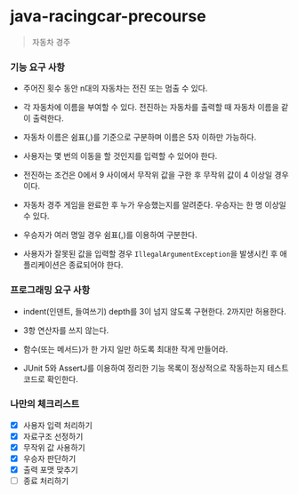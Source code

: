 # java-racingcar-precourse

> 자동차 경주 

### 기능 요구 사항

- 주어진 횟수 동안 n대의 자동차는 전진 또는 멈출 수 있다.

- 각 자동차에 이름을 부여할 수 있다. 전진하는 자동차를 출력할 때 자동차 이름을 같이 출력한다.

- 자동차 이름은 쉼표(,)를 기준으로 구분하며 이름은 5자 이하만 가능하다.

- 사용자는 몇 번의 이동을 할 것인지를 입력할 수 있어야 한다.

- 전진하는 조건은 0에서 9 사이에서 무작위 값을 구한 후 무작위 값이 4 이상일 경우이다.

- 자동차 경주 게임을 완료한 후 누가 우승했는지를 알려준다. 우승자는 한 명 이상일 수 있다.

- 우승자가 여러 명일 경우 쉼표(,)를 이용하여 구분한다.

- 사용자가 잘못된 값을 입력할 경우 `IllegalArgumentException`을 발생시킨 후 애플리케이션은 종료되어야 한다.


### 프로그래밍 요구 사항 

- indent(인덴트, 들여쓰기) depth를 3이 넘지 않도록 구현한다. 2까지만 허용한다.

- 3항 연산자를 쓰지 않는다.

- 함수(또는 메서드)가 한 가지 일만 하도록 최대한 작게 만들어라.

- JUnit 5와 AssertJ를 이용하여 정리한 기능 목록이 정상적으로 작동하는지 테스트 코드로 확인한다.

### 나만의 체크리스트

- [x] 사용자 입력 처리하기 
- [x] 자료구조 선정하기
- [x] 무작위 값 사용하기 
- [x] 우승자 판단하기 
- [x] 출력 포맷 맞추기 
- [ ] 종료 처리하기 

